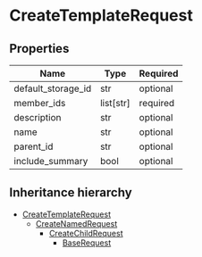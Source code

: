 

# CreateTemplateRequest

## Properties

Name | Type | Required
-------- | -------- | --------
default_storage_id | str | optional
member_ids | list[str] | required
description | str | optional
name | str | optional
parent_id | str | optional
include_summary | bool | optional




## Inheritance hierarchy


* [CreateTemplateRequest](CreateTemplateRequest.md)
    * [CreateNamedRequest](CreateNamedRequest.md)
        * [CreateChildRequest](CreateChildRequest.md)
            * [BaseRequest](BaseRequest.md)
